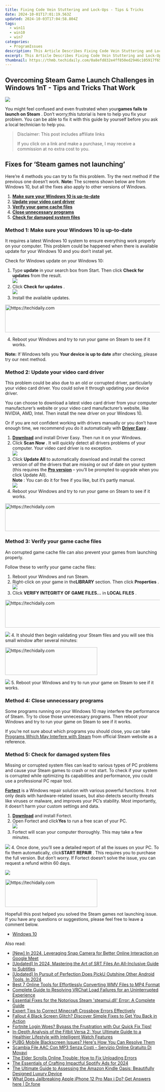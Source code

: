 ```yaml
---
title: Fixing Code Vein Stuttering and Lock-Ups - Tips & Tricks
date: 2024-10-01T17:01:19.563Z
updated: 2024-10-03T17:04:58.804Z
tags:
  - win11
  - win10
  - win7
categories:
  - ProgramIssues
description: This Article Describes Fixing Code Vein Stuttering and Lock-Ups - Tips & Tricks
excerpt: This Article Describes Fixing Code Vein Stuttering and Lock-Ups - Tips & Tricks
thumbnail: https://thmb.techidaily.com/0a8efd832e4ff850ed2946c105917f658a3e5ec7d74782a26831b6d30a49981c.jpg
---
```


## Overcoming Steam Game Launch Challenges in Windows 1nT - Tips and Tricks That Work

![](https://images.drivereasy.com/wp-content/uploads/2017/10/img_59e455fa8c637.png)

 You might feel confused and even frustrated when your**games fails to launch on Steam** . Don’t worry;this tutorial is here to help you fix your problem. You can be able to fix it with this guide by yourself before you ask a local technician to help you.

>  Disclaimer: This post includes affiliate links
>
>  If you click on a link and make a purchase, I may receive a commission at no extra cost to you.
>

## Fixes for ‘Steam games not launching’

 Here’re 4 methods you can try to fix this problem. Try the next method if the previous one doesn’t work. **Note:**  The screens shown below are from Windows 10, but all the fixes also apply to other versions of Windows.

1. **[Make sure your Windows 10 is up-to-date](https://tools.techidaily.com/drivereasy/download/)**
2. **[Update your video card driver](https://tools.techidaily.com/drivereasy/download/)**
3. **[Verify your game cache files](https://tools.techidaily.com/drivereasy/download/)**
4. **[Close unnecessary programs](https://tools.techidaily.com/drivereasy/download/)**
5. **[Check for damaged system files](https://tools.techidaily.com/drivereasy/download/)**

### Method 1: Make sure your Windows 10 is up-to-date

 It requires a latest Windows 10 system to ensure everything work properly on your computer. This problem could be happened when there is available update for your Windows 10 and you don’t install yet.

Check for Windows update on your Windows 10:

1. Type **update**  in your search box from Start. Then click **Check for updates**  from the result.  
![](https://images.drivereasy.com/wp-content/uploads/2017/10/img_59e460326b771.png)
2. Click **Check for updates** .  
![](https://images.drivereasy.com/wp-content/uploads/2017/10/img_59e46083007b4.png)
3. Install the available updates.

<!-- affiliate ads begin -->
<a href="https://laganoo.pxf.io/c/5597632/1484944/16446" target="_top" id="1484944">
  <img src="//a.impactradius-go.com/display-ad/16446-1484944" border="0" alt="https://techidaily.com" width="728" height="90"/>
</a>
<img height="0" width="0" src="https://laganoo.pxf.io/i/5597632/1484944/16446" style="position:absolute;visibility:hidden;" border="0" />
<!-- affiliate ads end -->

4. Reboot your Windows and try to run your game on Steam to see if it works.

**Note:**  If Windows tells you **Your device is up to date**  after checking, please try our next method.

### Method 2: Update your video card driver

 This problem could be also due to an old or corrupted driver, particularly your video card driver. You could solve it through updating your device driver.

 You can choose to download a latest video card driver from your computer manufacturer’s website or your video card manufacturer’s website, like NVIDIA, AMD, Intel. Then install the new driver on your Windows 10.

 Or if you are not confident working with drivers manually or you don’t have enough time, we recommend you do it automatically with  **[Driver Easy](https://tools.techidaily.com/drivereasy/download/)** .

1. **[Download](https://tools.techidaily.com/drivereasy/download/)**   and install Driver Easy. Then run it on your Windows.
2. Click **Scan Now** . It will quickly detect all drivers problems of your computer. Your video card driver is no exception.  
![](https://images.drivereasy.com/wp-content/uploads/2018/06/driver-easy-scan.jpg)
3. Click **Update All** to automatically download and install the correct version of _all_ the drivers that are missing or out of date on your system (this requires the **[Pro version](https://tools.techidaily.com/drivereasy/download/)**  – you’ll be prompted to upgrade when you click Update All).  
**Note** : You can do it for free if you like, but it’s partly manual.  
![](https://images.drivereasy.com/wp-content/uploads/2023/07/driver-easy-update.jpg)
4. Reboot your Windows and try to run your game on Steam to see if it works.

<!-- affiliate ads begin -->
<a href="https://ephamedtechinc.pxf.io/c/5597632/2123511/26400" target="_top" id="2123511">
  <img src="//a.impactradius-go.com/display-ad/26400-2123511" border="0" alt="https://techidaily.com" width="728" height="90"/>
</a>
<img height="0" width="0" src="https://ephamedtechinc.pxf.io/i/5597632/2123511/26400" style="position:absolute;visibility:hidden;" border="0" />
<!-- affiliate ads end -->

### Method 3: Verify your game cache files

 An corrupted game cache file can also prevent your games from launching properly.

Follow these to verify your game cache files:

1. Reboot your Windows and run Steam.
2. Right-click on your game in the**LIBRARY**  section. Then click **Properties** .  
![](https://images.drivereasy.com/wp-content/uploads/2017/10/img_59e46fdf19866.jpg)
3. Click **VERIFY INTEGRITY OF GAME FILES…**  in **LOCAL FILES** .  

<!-- affiliate ads begin -->
<a href="https://imp.i357552.net/c/5597632/999558/11832" target="_top" id="999558">
  <img src="//a.impactradius-go.com/display-ad/11832-999558" border="0" alt="https://techidaily.com" width="728" height="90"/>
</a>
<img height="0" width="0" src="https://imp.i357552.net/i/5597632/999558/11832" style="position:absolute;visibility:hidden;" border="0" />
<!-- affiliate ads end -->

![](https://images.drivereasy.com/wp-content/uploads/2017/10/img_59e47001401be.png)
4. It should then begin validating your Steam files and you will see this small window after several minutes:  

<!-- affiliate ads begin -->
<a href="https://aligracehair.sjv.io/c/5597632/1918661/19272" target="_top" id="1918661">
  <img src="//a.impactradius-go.com/display-ad/19272-1918661" border="0" alt="https://techidaily.com" width="300" height="90"/>
</a>
<img height="0" width="0" src="https://aligracehair.sjv.io/i/5597632/1918661/19272" style="position:absolute;visibility:hidden;" border="0" />
<!-- affiliate ads end -->

![](https://images.drivereasy.com/wp-content/uploads/2017/10/img_59e4712ae8e78.png)
5. Reboot your Windows and try to run your game on Steam to see if it works.

### Method 4: Close unnecessary programs

 Some programs running on your Windows 10 may interfere the performance of Steam. Try to close those unnecessary programs. Then reboot your Windows and try to run your game on Steam to see if it works.

 If you’re not sure about which programs you should close, you can take [Programs Which May Interfere with Steam](https://support.steampowered.com/kb%5Farticle.php?ref=9828-SFLZ-9289) from official Steam website as a reference.

### Method 5: Check for damaged system files

 Missing or corrupted system files can lead to various types of PC problems and cause your Steam games to crash or not start. To check if your system is corrupted while optimizing its capabilities and performance, you could use a professional PC repair tool.

**[Fortect](https://tools.techidaily.com/drivereasy/download/)**  is a Windows repair solution with various powerful functions. It not only deals with hardware-related issues, but also detects security threats like viruses or malware, and improves your PC’s stability. Most importantly, it doesn’t harm your custom settings and data.

1. **[Download](https://tools.techidaily.com/drivereasy/download/)**  and install Fortect.
2. Open Fortect and click**Yes** to run a free scan of your PC.  
![](https://images.drivereasy.com/wp-content/uploads/2022/01/fortect-1.jpg)
3. Fortect will scan your computer thoroughly. This may take a few minutes.  

![](https://images.drivereasy.com/wp-content/uploads/2022/01/fortect-2.jpg)
4. Once done, you’ll see a detailed report of all the issues on your PC. To fix them automatically, click**START REPAIR** . This requires you to purchase the full version. But don’t worry. If Fortect doesn’t solve the issue, you can request a refund within 60 days.  

![](https://images.drivereasy.com/wp-content/uploads/2022/01/fortect-3.jpg)

<!-- affiliate ads begin -->
<a href="https://aligracehair.sjv.io/c/5597632/1918698/19272" target="_top" id="1918698">
  <img src="//a.impactradius-go.com/display-ad/19272-1918698" border="0" alt="https://techidaily.com" width="300" height="90"/>
</a>
<img height="0" width="0" src="https://aligracehair.sjv.io/i/5597632/1918698/19272" style="position:absolute;visibility:hidden;" border="0" />
<!-- affiliate ads end -->

 Hopefull this post helped you solved the Steam games not launching issue. If you have any questions or suggestions, please feel free to leave a comment below.

* [Windows 10](https://tools.techidaily.com/drivereasy/download/)

<ins class="adsbygoogle"
     style="display:block"
     data-ad-format="autorelaxed"
     data-ad-client="ca-pub-7571918770474297"
     data-ad-slot="1223367746"></ins>

<ins class="adsbygoogle"
     style="display:block"
     data-ad-client="ca-pub-7571918770474297"
     data-ad-slot="8358498916"
     data-ad-format="auto"
     data-full-width-responsive="true"></ins>

<span class="atpl-alsoreadstyle">Also read:</span>
<div><ul>
<li><a href="https://video-screen-grab.techidaily.com/new-in-2024-leveraging-snap-camera-for-better-online-interaction-on-google-meet/"><u>[New] In 2024, Leveraging Snap Camera for Better Online Interaction on Google Meet</u></a></li>
<li><a href="https://article-files.techidaily.com/updated-in-2024-mastering-the-art-of-srt-files-an-all-inclusive-guide-to-subtitles/"><u>[Updated] In 2024, Mastering the Art of SRT Files An All-Inclusive Guide to Subtitles</u></a></li>
<li><a href="https://fox-access.techidaily.com/updated-in-pursuit-of-perfection-does-picku-outshine-other-android-tools-in-2024/"><u>[Updated] In Pursuit of Perfection Does PickU Outshine Other Android Tools, In 2024</u></a></li>
<li><a href="https://media-tips.techidaily.com/best-7-online-tools-for-effortlessly-converting-wmv-files-to-mp4-format/"><u>Best 7 Online Tools for Effortlessly Converting WMV Files to MP4 Format</u></a></li>
<li><a href="https://win-able.techidaily.com/complete-guide-to-resolving-vrchat-load-failures-for-an-uninterrupted-experience/"><u>Complete Guide to Resolving VRChat Load Failures for an Uninterrupted Experience</u></a></li>
<li><a href="https://win-able.techidaily.com/essential-fixes-for-the-notorious-steam-steamuidll-error-a-complete-guide/"><u>Essential Fixes for the Notorious Steam 'steamui.dll' Error: A Complete Guide</u></a></li>
<li><a href="https://win-able.techidaily.com/expert-tips-to-correct-minecraft-crossbow-errors-effectively/"><u>Expert Tips to Correct Minecraft Crossbow Errors Effectively</u></a></li>
<li><a href="https://win-able.techidaily.com/fallout-4-black-screen-glitch-discover-simple-fixes-to-get-you-back-in-action/"><u>Fallout 4 Black Screen Glitch? Discover Simple Fixes to Get You Back in Action</u></a></li>
<li><a href="https://win-able.techidaily.com/fortnite-login-woes-bypass-the-frustration-with-our-quick-fix-tips/"><u>Fortnite Login Woes? Bypass the Frustration with Our Quick Fix Tips!</u></a></li>
<li><a href="https://buynow-help.techidaily.com/in-depth-analysis-of-the-fitbit-versa-2-your-ultimate-guide-to-a-healthier-lifestyle-with-intelligent-watch-features/"><u>In-Depth Analysis of the Fitbit Versa 2: Your Ultimate Guide to a Healthier Lifestyle with Intelligent Watch Features</u></a></li>
<li><a href="https://win-able.techidaily.com/1722996924193-pubg-mobile-blackscreen-issues-heres-how-you-can-resolve-them/"><u>PUBG Mobile Blackscreen Issues? Here's How You Can Resolve Them</u></a></li>
<li><a href="https://eaxpv-info.techidaily.com/scambia-file-aac-con-mp3-senza-costi-servizio-online-gratuito-di-movavi/"><u>Scambia File AAC Con MP3 Senza Costi - Servizio Online Gratuito Di Movavi</u></a></li>
<li><a href="https://win-able.techidaily.com/the-elder-scrolls-online-trouble-how-to-fix-unloading-errors/"><u>The Elder Scrolls Online Trouble: How to Fix Unloading Errors</u></a></li>
<li><a href="https://some-approaches.techidaily.com/the-essentials-of-crafting-impactful-spotify-ads-for-2024/"><u>The Essentials of Crafting Impactful Spotify Ads for 2024</u></a></li>
<li><a href="https://buynow-info.techidaily.com/the-ultimate-guide-to-assessing-the-amazon-kindle-oasis-beautifully-designed-luxury-device/"><u>The Ultimate Guide to Assessing the Amazon Kindle Oasis: Beautifully Designed Luxury Device</u></a></li>
<li><a href="https://iphone-unlock.techidaily.com/what-does-jailbreaking-apple-iphone-12-pro-max-i-do-get-answers-here-drfone-by-drfone-ios/"><u>What Does Jailbreaking Apple iPhone 12 Pro Max i Do? Get Answers here | Dr.fone</u></a></li>
</ul></div>

